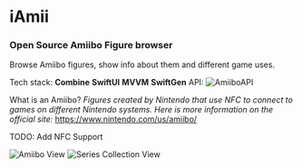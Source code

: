 #  iAmii

### Open Source Amiibo Figure browser
Browse Amiibo figures, show info about them and different game uses.

Tech stack: **Combine** **SwiftUI** **MVVM** **SwiftGen**
API: ![AmiiboAPI](https://amiiboapi.com)

What is an Amiibo?
*Figures created by Nintendo that use NFC to connect to games on different Nintendo systems. 
Here is more information on the official site:*
https://www.nintendo.com/us/amiibo/

TODO: Add NFC Support

![Amiibo View](https://github.com/remotelxszk/iAmii/AmiiboView.png)
![Series Collection View](https://github.com/remotelxszk/iAmii/CollectionView.png)


